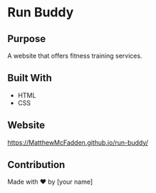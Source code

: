 # Run Buddy

## Purpose
A website that offers fitness training services.

## Built With
* HTML
* CSS

## Website
https://MatthewMcFadden.github.io/run-buddy/

## Contribution
Made with ❤️ by [your name]
